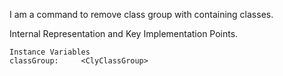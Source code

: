 I am a command to remove class group with containing classes.
 
Internal Representation and Key Implementation Points.

    Instance Variables
	classGroup:		<ClyClassGroup>